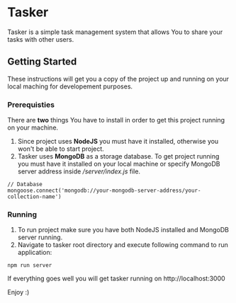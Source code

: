 
# Tasker

Tasker is a simple task management system that allows You to share your tasks with other users.

## Getting Started

These instructions will get you a copy of the project up and running on your local maching for developement purposes.

### Prerequisties

There are __two__ things You have to install in order to get this project running on your machine.
1. Since project uses __NodeJS__ you must have it installed, otherwise you won't be able to start project.
2. Tasker uses __MongoDB__ as a storage database. To get project running you must have it installed on your local machine or specify MongoDB server address inside */server/index.js* file.
```
// Database
mongoose.connect('mongodb://your-mongodb-server-address/your-collection-name')
```

### Running

1. To run project make sure you have both NodeJS installed and MongoDB server running.
2. Navigate to tasker root directory and execute following command to run application:
```
npm run server
```

If everything goes well you will get tasker running on http://localhost:3000

Enjoy :)